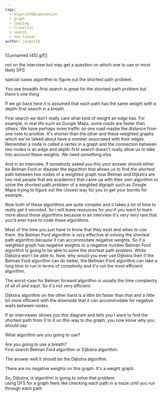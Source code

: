 ```yaml
---
tags:
  - AlgorithmExamination
  - graph
  - looping
  - traversal
  - search
  - non-linear
author: jacgit18
---
```

![[unnamed (45).gif]]

not on the interview but may get a question on which one to use or most likely DFS


special cases algorithm to figure out the shortest path problem.  
  
You see breadth-first search is great for the shortest path problem but there's one thing  
  
If we go back here it is assumed that each path has the same weight with a depth-first search in a breath.  
  
First search we don't really care what kind of weight an edge has. For example, in real life such as Google Maps, some roads are faster than others. We have perhaps more traffic on one road maybe the distance from one note to another. It's shorter than the other and these weighted graphs which we've talked about have a number associated with their edges. Remember a node is called a vertex in a graph and the connection between two nodes is an edge and depth-first search doesn't really allow us to take into account these weights. We need something else.  
  
And in an interview, if somebody asked you this your answer should either be Belman Ford or disaster the algorithm that allows us to find the shortest path between two nodes of a weighted graph now Belman and Dijkstra are two real people that are academics that came up with their own algorithm to solve the shortest path problem of a weighted digraph such as Google Maps trying to figure out the closest way for you to get your burrito for example.  
  
  
Now both of these algorithms are quite complex and it takes a lot of time to really get it encoded. So I will leave resources for you if you want to learn more about these algorithms because in an interview it's very very rare that you'd ever have to code these algorithms.  
  
Most of the time you just have to know that they exist and when to use them. the Belman Ford algorithm is very effective at solving the shortest path algorithm because it can accommodate negative weights. So if a weighted graph has negative weights or a negative number Belman Ford algorithm is going to be able to solve the shortest path problem. While Dijkstra won't be able to. Now, why would you ever use Dijkstra then if the Belman Ford algorithm can do better, the Bellman-Ford algorithm can take a long time to run in terms of complexity and it's not the most efficient algorithm.  
  
The worst-case for Belman forward algorithm is usually the time complexity of all of and squit. So it's not very efficient.  
  
Dijkstra algorithm on the other hand is a little bit faster than that and a little bit more efficient with the downside that it can accommodate for negative waits between nodes.  
  
If an interviewer shows you this diagram and tells you I want to find the shortest path from 0 to 4 on this way to the graph, you now know why you should say.  
  
What algorithm are you going to use?  
  
Are you going to use a breath?  
First search Belman Ford algorithm or Dijkstra algorithm.  
  
The answer well it should be the Dijkstra algorithm.  
  
There are no negative weights on this graph. It's a weight graph.  
  
So, Dijkstra, is algorithm is going to solve that problem.  
using DFS for a graph feels like checking each path in a maze until you run through each path